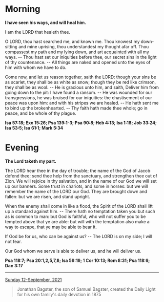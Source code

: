 # Morning

**I have seen his ways, and will heal him.**
 
I am the LORD that healeth thee.
 
O LORD, thou hast searched me, and known me. Thou knowest my down-sitting and mine uprising, thou understandest my thought afar off. Thou compassest my path and my lying down, and art acquainted with all my ways. -- Thou hast set our iniquities before thee, our secret sins in the light of thy countenance. -- All things are naked and opened unto the eyes of him with whom we have to do.
 
Come now, and let us reason together, saith the LORD: though your sins be as scarlet, they shall be as white as snow; though they be red like crimson, they shall be as wool. -- He is gracious unto him, and saith, Deliver him from going down to the pit: I have found a ransom. -- He was wounded for our transgressions, he was bruised for our iniquities: the chastisement of our peace was upon him: and with his stripes we are healed. -- He hath sent me to bind up the brokenhearted. -- Thy faith hath made thee whole; go in peace, and be whole of thy plague.  

**Isa 57:18; Exo 15:26; Psa 139:1-3; Psa 90:8; Heb 4:13; Isa 1:18; Job 33:24; Isa 53:5; Isa 61:1; Mark 5:34**

# Evening

**The Lord taketh my part.**
 
The LORD hear thee in the day of trouble; the name of the God of Jacob defend thee; send thee help from the sanctuary, and strengthen thee out of Zion. We will rejoice in thy salvation, and in the name of our God we will set up our banners. Some trust in chariots, and some in horses: but we will remember the name of the LORD our God. They are brought down and fallen: but we are risen, and stand upright.
 
When the enemy shall come in like a flood, the Spirit of the LORD shall lift up a standard against him. -- There hath no temptation taken you but such as is common to man: but God is faithful, who will not suffer you to be tempted above that ye are able: but will with the temptation also make a way to escape, that ye may be able to bear it.
 
If God be for us, who can be against us? -- The LORD is on my side; I will not fear.
 
Our God whom we serve is able to deliver us, and he will deliver us.  

**Psa 118:7; Psa 20:1,2,5,7,8; Isa 59:19; 1 Cor 10:13; Rom 8:31; Psa 118:6; Dan 3:17**

---

[Sunday 12-September, 2021](https://t.me/s/daily_light)

> Jonathan Bagster, the son of Samuel Bagster, created the Daily Light for his own family's daily devotion in 1875

